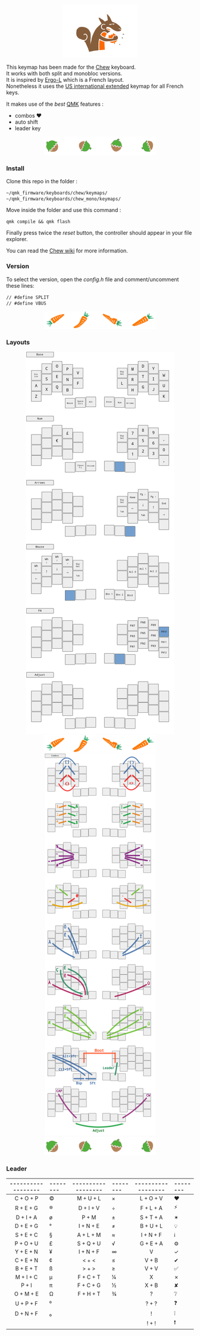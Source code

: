 <div align="center">
    <img src="./images/squirrel.png">
</div>

This keymap has been made for the [Chew](https://github.com/flinguenheld/chew) keyboard.  
It works with both split and monobloc versions.  
It is inspired by [Ergo-L](https://ergol.org/) which is a French layout.  
Nonetheless it uses the [US international extended](https://github.com/qmk/qmk_firmware/blob/master/quantum/keymap_extras/keymap_us_extended.h) keymap for all French keys.  

It makes use of the _best_ [QMK](https://docs.qmk.fm/#/) features :
- combos ❤️
- auto shift
- leader key

<div align="center">
    <img src="https://github.com/flinguenheld/chew/raw/main/images/hazelnuts.png?raw=true">
</div>

### Install

Clone this repo in the folder :

    ~/qmk_firmware/keyboards/chew/keymaps/
    ~/qmk_firmware/keyboards/chew_mono/keymaps/

Move inside the folder and use this command :

    qmk compile && qmk flash

Finally press twice the *reset* button, the controller should appear in your file explorer.  

You can read the [Chew wiki](https://github.com/flinguenheld/chew/wiki) for more information.  

### Version

To select the version, open the *config.h* file and comment/uncomment these lines:

```
// #define SPLIT
// #define VBUS
```

<div align="center">
    <img src="https://github.com/flinguenheld/chew/raw/main/images/carrots.png?raw=true">
</div>

### Layouts

<div align="center">
    <img src="./images/layouts.png">
    <img src="https://github.com/flinguenheld/chew/raw/main/images/carrots.png?raw=true">
</div>

<div align="center">
    <img src="./images/combos.png">
    <img src="https://github.com/flinguenheld/chew/raw/main/images/hazelnuts.png?raw=true">
</div>

### Leader

| ------------------ | -------- | ------------------ | -------- | ------------------ | -------- |
| :----------------: | :------- | :----------------: | :------- | :----------------: | :------- |
|     C + O + P      | ©        |     M + U + L      | ×        |     L + O + V      | ♥        |
|     R + E + G      | ®        |     D + I + V      | ÷        |     F + L + A      | ⚡       |
|     D + I + A      | ø        |       P + M        | ±        |     S + T + A      | ✶        |
|     D + E + G      | °        |     I + N + E      | ≠        |     B + U + L      | 💡       |
|     S + E + C      | §        |     A + L + M      | ≈        |     I + N + F      | ℹ️        |
|     P + O + U      | £        |     S + Q + U      | √        |     G + E + A      | ⚙️        |
|     Y + E + N      | ¥        |     I + N + F      | ∞        |         V          | ✓        |
|     C + E + N      | ¢        |       < + <        | ≤        |       V + B        | ✔        |
|     B + E + T      | ß        |       > + >        | ≥        |       V + V        | ✅       |
|     M + I + C      | µ        |     F + C + T      | ¼        |         X          | ✗        |
|       P + I        | π        |     F + C + G      | ½        |       X + B        | ✘        |
|     O + M + E      | Ω        |     F + H + T      | ¾        |         ?          | ❔       |
|     U + P + F      | ⁰        |                    |          |       ? + ?        | ❓       |
|     D + N + F      | ₀        |                    |          |         !          | ❕       |
|                    |          |                    |          |       ! + !        | ❗       |
